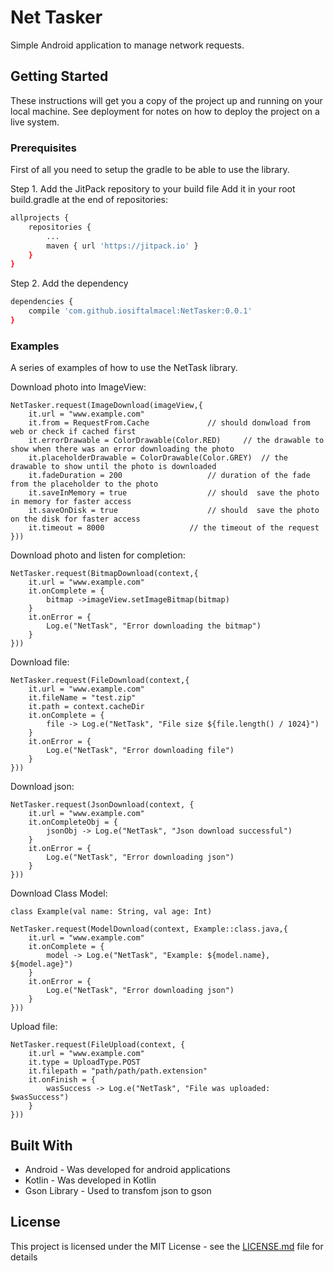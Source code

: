 # Net Tasker

Simple Android application to manage network requests.

## Getting Started

These instructions will get you a copy of the project up and running on your local machine. See deployment for notes on how to deploy the project on a live system.

### Prerequisites

First of all you need to setup the gradle to be able to use the library.

Step 1. Add the JitPack repository to your build file
Add it in your root build.gradle at the end of repositories:
```sh
allprojects {
	repositories {
		...
		maven { url 'https://jitpack.io' }
	}
}
```
Step 2. Add the dependency
```sh
dependencies {
	compile 'com.github.iosiftalmacel:NetTasker:0.0.1'
}
```

### Examples

A series of examples of how to use the NetTask library.

Download photo into ImageView:
```
NetTasker.request(ImageDownload(imageView,{
	it.url = "www.example.com" 
	it.from = RequestFrom.Cache				// should donwload from web or check if cached first
	it.errorDrawable = ColorDrawable(Color.RED)		// the drawable to show when there was an error downloading the photo
	it.placeholderDrawable = ColorDrawable(Color.GREY)	// the drawable to show until the photo is downloaded
	it.fadeDuration = 200					// duration of the fade from the placeholder to the photo
	it.saveInMemory = true					// should  save the photo in memory for faster access
	it.saveOnDisk = true					// should  save the photo on the disk for faster access
	it.timeout = 8000					// the timeout of the request
}))
```

Download photo and listen for completion:
```
NetTasker.request(BitmapDownload(context,{
	it.url = "www.example.com"
	it.onComplete = {
		bitmap ->imageView.setImageBitmap(bitmap)  
	}
	it.onError = {
		Log.e("NetTask", "Error downloading the bitmap")
	}
}))
```

Download file:
```
NetTasker.request(FileDownload(context,{
	it.url = "www.example.com"
	it.fileName = "test.zip"
	it.path = context.cacheDir
	it.onComplete = {
		file -> Log.e("NetTask", "File size ${file.length() / 1024}")
	}
	it.onError = {
		Log.e("NetTask", "Error downloading file")
	}
}))
```

Download json:
```
NetTasker.request(JsonDownload(context, {
	it.url = "www.example.com"
	it.onCompleteObj = {
		jsonObj -> Log.e("NetTask", "Json download successful")
	}
	it.onError = {
		Log.e("NetTask", "Error downloading json")
	}
}))
```

Download Class Model:
```
class Example(val name: String, val age: Int)

NetTasker.request(ModelDownload(context, Example::class.java,{
	it.url = "www.example.com"
	it.onComplete = {
		model -> Log.e("NetTask", "Example: ${model.name}, ${model.age}")
	}
	it.onError = {
		Log.e("NetTask", "Error downloading json")
	}
}))
```

Upload file:
```
NetTasker.request(FileUpload(context, {
	it.url = "www.example.com"
	it.type = UploadType.POST
	it.filepath = "path/path/path.extension"
	it.onFinish = {
		wasSuccess -> Log.e("NetTask", "File was uploaded: $wasSuccess")
	}
}))
```

## Built With

* Android - Was developed for android applications
* Kotlin - Was developed in Kotlin
* Gson Library - Used to transfom json to gson

## License

This project is licensed under the MIT License - see the [LICENSE.md](LICENSE.md) file for details

